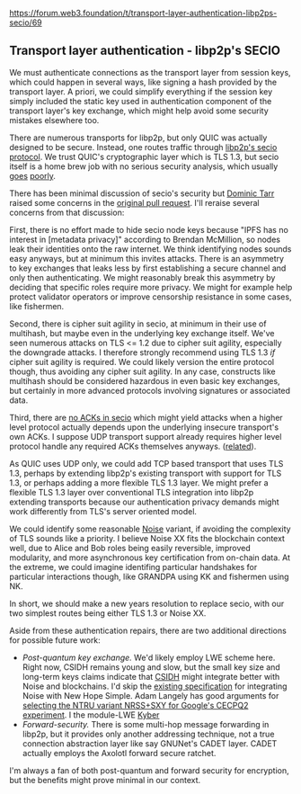 https://forum.web3.foundation/t/transport-layer-authentication-libp2ps-secio/69



## Transport layer authentication - libp2p's SECIO

We must authenticate connections as the transport layer from session keys, which could happen in several ways, like signing a hash provided by the transport layer.  A priori, we could simplify everything if the session key simply included the static key used in authentication component of the transport layer's key exchange, which might help avoid some security mistakes elsewhere too.  

There are numerous transports for libp2p, but only QUIC was actually designed to be secure.  Instead, one routes traffic through [libp2p's secio protocol](https://github.com/libp2p/specs/pull/106).  We trust QUIC's cryptographic layer which is TLS 1.3, but secio itself is a home brew job with no serious security analysis, which usually [goes](https://github.com/tendermint/tendermint/issues/3010) [poorly](https://github.com/tendermint/kms/issues/111).  

There has been minimal discussion of secio's security but [Dominic Tarr](https://github.com/auditdrivencrypto/secure-channel/blob/master/prior-art.md#ipfss-secure-channel) raised some concerns in the [original pull request](https://github.com/ipfs/go-ipfs/pull/34).  I'll reraise several concerns from that discussion: 

First, there is no effort made to hide secio node keys because "IPFS has no interest in [metadata privacy]" according to Brendan McMillion, so nodes leak their identities onto the raw internet.  We think identifying nodes sounds easy anyways, but at minimum this invites attacks.  There is an asymmetry to key exchanges that leaks less by first establishing a secure channel and only then authenticating.  We might reasonably break this asymmetry by deciding that specific roles require more privacy.  We might for example help protect validator operators or improve censorship resistance in some cases, like fishermen. 

Second, there is cipher suit agility in secio, at minimum in their use of multihash, but maybe even in the underlying key exchange itself.  We've seen numerous attacks on TLS <= 1.2 due to cipher suit agility, especially the downgrade attacks.  I therefore strongly recommend using TLS 1.3 *if* cipher suit agility is required.  We could likely version the entire protocol though, thus avoiding any cipher suit agility.  In any case, constructs like multihash should be considered hazardous in even basic key exchanges, but certainly in more advanced protocols involving signatures or associated data.

Third, there are [no ACKs in secio](https://github.com/libp2p/go-libp2p-secio/issues/12) which might yield attacks when a higher level protocol actually depends upon the underlying insecure transport's own ACKs.  I suppose UDP transport support already requires higher level protocol handle any required ACKs themselves anyways.  ([related](https://github.com/OpenBazaar/openbazaar-go/issues/483)).

As QUIC uses UDP only, we could add TCP based transport that uses TLS 1.3, perhaps by extending libp2p's existing transport with support for TLS 1.3, or perhaps adding a more flexible TLS 1.3 layer.  We might prefer a flexible TLS 1.3 layer over conventional TLS integration into libp2p extending transports because our authentication privacy demands might work differently from TLS's server oriented model.  

We could identify some reasonable [Noise](https://noiseprotocol.org/noise.html) variant, if avoiding the complexity of TLS sounds like a priority.  I believe Noise XX fits the blockchain context well, due to Alice and Bob roles being easily reversible, improved modularity, and more asynchronous key certification from on-chain data.  At the extreme, we could imagine identifing particular handshakes for particular interactions though, like GRANDPA using KK and fishermen using NK.

In short, we should make a new years resolution to replace secio, with our two simplest routes being either TLS 1.3 or Noise XX. 

Aside from these authentication repairs, there are two additional directions for possible future work:

 - *Post-quantum key exchange.*  We'd likely employ LWE scheme here.  Right now, CSIDH remains young and slow, but the small key size and long-term keys claims indicate that   [CSIDH](https://www.esat.kuleuven.be/cosic/csidh-post-quantum-key-exchange-using-isogeny-based-group-actions/) might integrate better with Noise and blockchains.  I'd skip the [existing specification](https://github.com/noiseprotocol/noise_wiki/wiki/Post-Quantum-Noise-with-New-Hope) for integrating Noise with New Hope Simple.  Adam Langely has good arguments for [selecting the NTRU variant NRSS+SXY for Google's CECPQ2 experiment](https://www.imperialviolet.org/2018/12/12/cecpq2.html).  I  the module-LWE [Kyber](https://pq-crystals.org/kyber/)
 - *Forward-security.*  There is some multi-hop message forwarding in libp2p, but it provides only another addressing technique, not a true connection abstraction layer like say GNUNet's CADET layer.  CADET actually employs the Axolotl forward secure ratchet.  
 
 I'm always a fan of both post-quantum and forward security for encryption, but the benefits might prove minimal in our context.
 

